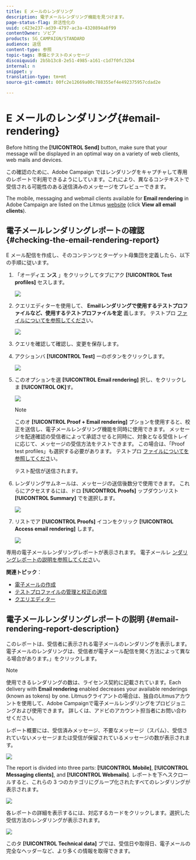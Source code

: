 ```yaml
---
title: E メールのレンダリング
description: 電子メールレンダリング機能を見つけます。
page-status-flag: 非活性化の
uuid: c423e237-ad39-4797-ac3a-4320894a8f99
contentOwner: ソビア
products: SG_CAMPAIGN/STANDARD
audience: 送信
content-type: 参照
topic-tags: 準備とテストのメッセージ
discoiquuid: 2b5b13c8-2e51-4985-a161-c1d7f0fc32b4
internal: n
snippet: y
translation-type: tm+mt
source-git-commit: 00fc2e12669a00c788355ef4e492375957cdad2e

---
```



# E メールのレンダリング{#email-rendering}

Before hitting the **[!UICONTROL Send]** button, make sure that your message will be displayed in an optimal way on a variety of web clients, web mails and devices.

この確認のために、Adobe Campaign ではレンダリングをキャプチャして専用のレポートで利用できるようにしています。これにより、異なるコンテキストで受信される可能性のある送信済みのメッセージをプレビューできます。

The mobile, messaging and webmail clients available for **Email rendering** in Adobe Campaign are listed on the Litmus [website](https://litmus.com/email-testing) (click **View all email clients**).

## 電子メールレンダリングレポートの確認 {#checking-the-email-rendering-report}

E メール配信を作成し、そのコンテンツとターゲット母集団を定義したら、以下の手順に従います。

1. 「オーディエ **ンス** 」をクリックしてタブにアク **[!UICONTROL Test profiles]** セスします。

   ![](assets/email_rendering_05.png)

1. クエリエディターを使用して、 **Emailレンダリングで使用するテストプロファイルなど、使用するテストプロファイルを定** 義します。 テストプロ [ファイルについてを参照してくださ](../../sending/using/managing-test-profiles-and-sending-proofs.md#about-test-profiles)い。

   ![](assets/email_rendering_06.png)

1. クエリを確認して確認し、変更を保存します。
1. アクションバ **[!UICONTROL Test]** ーのボタンをクリックします。

   ![](assets/email_rendering_07.png)

1. このオプションを選 **[!UICONTROL Email rendering]** 択し、をクリックしま **[!UICONTROL OK]**&#x200B;す。

   ![](assets/email_rendering_08.png)

   >[!NOTE]
   >
   >このオ **[!UICONTROL Proof + Email rendering]** プションを使用すると、校正を送信し、電子メールレンダリング機能を同時に使用できます。 メッセージを配達確認の受信者によって承認させると同時に、対象となる受信トレイに応じて、メッセージの受信方法をテストできます。 この場合は、「Proof test profiles」も選択する必要があります。 テストプロ [ファイルについてを参照してくださ](../../sending/using/managing-test-profiles-and-sending-proofs.md#about-test-profiles)い。

   テスト配信が送信されます。

1. レンダリングサムネールは、メッセージの送信後数分で使用できます。 これらにアクセスするには、ドロ **[!UICONTROL Proofs]** ップダウンリスト **[!UICONTROL Summary]** でを選択します。

   ![](assets/email_rendering_03.png)

1. リストでア **[!UICONTROL Proofs]** イコンをクリック **[!UICONTROL Access email rendering]** します。

   ![](assets/email_rendering_04.png)

専用の電子メールレンダリングレポートが表示されます。 電子メールレ [ンダリングレポートの説明を参照してくださ](#email-rendering-report-description)い。

**関連トピック**：

* [電子メールの作成](../../channels/using/creating-an-email.md)
* [テストプロファイルの管理と校正の送信](../../sending/using/managing-test-profiles-and-sending-proofs.md)
* [クエリエディター](../../automating/using/editing-queries.md#about-query-editor)

## 電子メールレンダリングレポートの説明 {#email-rendering-report-description}

このレポートは、受信者に表示される電子メールのレンダリングを表示します。 電子メールのレンダリングは、受信者が電子メール配信を開く方法によって異なる場合があります。」をクリックします。

>[!NOTE]
>
>使用できるレンダリングの数は、ライセンス契約に記載されています。Each delivery with **Email rendering** enabled decreases your available renderings (known as tokens) by one. Litmusクライアントの場合は、独自のLitmusアカウントを使用して、Adobe Campaignで電子メールレンダリングをプロビジョニングおよび使用できます。 詳しくは、アドビのアカウント担当者にお問い合わせください。

レポート概要には、受信済みメッセージ、不要なメッセージ（スパム）、受信されていないメッセージまたは受信が保留されているメッセージの数が表示されます。

![](assets/inbox_rendering_report.png)

The report is divided into three parts: **[!UICONTROL Mobile]**, **[!UICONTROL Messaging clients]**, and **[!UICONTROL Webmails]**. レポートを下へスクロールすると、これらの 3 つのカテゴリにグループ化されたすべてのレンダリングが表示されます。

![](assets/inbox_rendering_report_3.png)

各レポートの詳細を表示するには、対応するカードをクリックします。選択した受信方法のレンダリングが表示されます。

![](assets/inbox_rendering_report_2.png)

このタ **[!UICONTROL Technical data]** ブでは、受信日や取得日、電子メールの完全なヘッダーなど、より多くの情報を取得できます。
